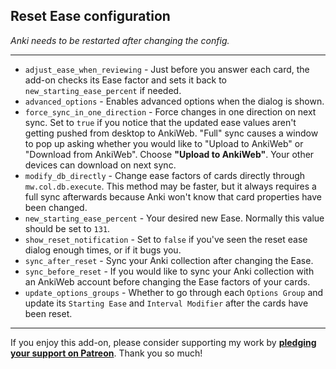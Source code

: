 ## Reset Ease configuration

*Anki needs to be restarted after changing the config.*

****

* `adjust_ease_when_reviewing` - Just before you answer each card,
the add-on checks its Ease factor and sets it back to `new_starting_ease_percent` if needed.
* `advanced_options` - Enables advanced options when the dialog is shown.
* `force_sync_in_one_direction` - Force changes in one direction on next sync.
Set to `true` if you notice that the updated ease values aren't
getting pushed from desktop to AnkiWeb.
"Full" sync causes a window to pop up asking whether you would like to "Upload to AnkiWeb"
or "Download from AnkiWeb". Choose **"Upload to AnkiWeb"**.
Your other devices can download on next sync.
* `modify_db_directly` - Change ease factors of cards directly through `mw.col.db.execute`.
This method may be faster, but it always requires a full sync afterwards
because Anki won't know that card properties have been changed.
* `new_starting_ease_percent` - Your desired new Ease. Normally this value should be set to `131`.
* `show_reset_notification` - Set to `false` if you've seen the reset ease dialog enough times, or if it bugs you.
* `sync_after_reset` - Sync your Anki collection after changing the Ease.
* `sync_before_reset` - If you would like to sync your Anki collection with an AnkiWeb account
before changing the Ease factors of your cards.
* `update_options_groups` - Whether to go through each `Options Group`
and update its `Starting Ease` and `Interval Modifier` after the cards have been reset.

****

If you enjoy this add-on, please consider supporting my work by
**[pledging your support on Patreon](https://www.patreon.com/bePatron?u=43555128)**.
Thank you so much!
